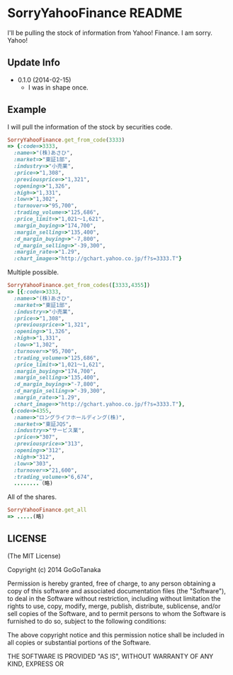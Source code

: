 SorryYahooFinance README
=============

I'll be pulling the stock of information from Yahoo! Finance. I am sorry. Yahoo!

Update Info
--------
* 0.1.0 (2014-02-15)
  * I was in shape once.

Example
--------

I will pull the information of the stock by securities code.

```ruby:ex1.rb
SorryYahooFinance.get_from_code(3333)
=> {:code=>3333,
  :name=>"(株)あさひ",
  :market=>"東証1部",
  :industry=>"小売業",
  :price=>"1,308",
  :previousprice=>"1,321",
  :opening=>"1,326",
  :high=>"1,331",
  :low=>"1,302",
  :turnover=>"95,700",
  :trading_volume=>"125,686",
  :price_limit=>"1,021～1,621",
  :margin_buying=>"174,700",
  :margin_selling=>"135,400",
  :d_margin_buying=>"-7,800",
  :d_margin_selling=>"-39,300",
  :margin_rate=>"1.29",
  :chart_image=>"http://gchart.yahoo.co.jp/f?s=3333.T"}
```

Multiple possible.

```ruby:ex2.rb
SorryYahooFinance.get_from_codes([3333,4355])
=> [{:code=>3333,
  :name=>"(株)あさひ",
  :market=>"東証1部",
  :industry=>"小売業",
  :price=>"1,308",
  :previousprice=>"1,321",
  :opening=>"1,326",
  :high=>"1,331",
  :low=>"1,302",
  :turnover=>"95,700",
  :trading_volume=>"125,686",
  :price_limit=>"1,021～1,621",
  :margin_buying=>"174,700",
  :margin_selling=>"135,400",
  :d_margin_buying=>"-7,800",
  :d_margin_selling=>"-39,300",
  :margin_rate=>"1.29",
  :chart_image=>"http://gchart.yahoo.co.jp/f?s=3333.T"},
 {:code=>4355,
  :name=>"ロングライフホールディング(株)",
  :market=>"東証JQS",
  :industry=>"サービス業",
  :price=>"307",
  :previousprice=>"313",
  :opening=>"312",
  :high=>"312",
  :low=>"303",
  :turnover=>"21,600",
  :trading_volume=>"6,674",
  ........（略)
```

All of the shares.

```ruby:ex3.rb
SorryYahooFinance.get_all
=> .....(略)
```


LICENSE
-------
(The MIT License)

Copyright (c) 2014 GoGoTanaka

Permission is hereby granted, free of charge, to any person obtaining a copy
of this software and associated documentation files (the "Software"), to deal
in the Software without restriction, including without limitation the rights
to use, copy, modify, merge, publish, distribute, sublicense, and/or sell
copies of the Software, and to permit persons to whom the Software is
furnished to do so, subject to the following conditions:

The above copyright notice and this permission notice shall be included in
all copies or substantial portions of the Software.

THE SOFTWARE IS PROVIDED "AS IS", WITHOUT WARRANTY OF ANY KIND, EXPRESS OR
